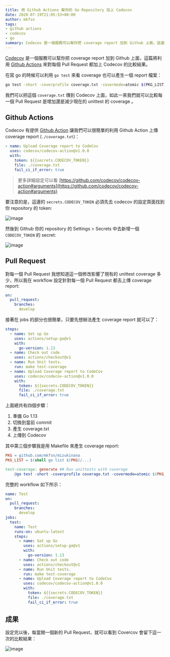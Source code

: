 ```yaml
---
title: 用 Github Actions 幫你的 Go Repository 加上 Codecov
date: 2020-07-19T21:05:53+08:00
author: mkfsn
tags:
- github actions
- codecov
- go
summary: Codecov 是一個服務可以幫你把 coverage report 加到 Github 上面，這邊利用 Github Actions 來對每個 Pull Request 都加上 Codecov 的比較結果。
---
```


[Codecov](https://codecov.io) 是一個服務可以幫你把 coverage report 加到 Github 上面，這篇將利用 [Github Actions](https://github.com/features/actions) 來對每個 Pull Request 都加上 Codecov 的比較結果。

在寫 go 的時候可以利用 `go test` 來看 coverage 也可以產生一個 report 檔案：

```bash
go test -short -coverprofile coverage.txt -covermode=atomic $(PKG_LIST)
```

我們可以把這個 `coverage.txt` 傳到 Codecov 上面，如此一來我們就可以比較每一個 Pull Request 是增加還是減少現在的 unittest 的 coverage 。

## Github Actions

Codecov 有提供 [Github Action](https://github.com/codecov/codecov-action) 讓我們可以很簡單的利用 Github Action 上傳 coverage report (`./coverage.txt`)：

```yaml
- name: Upload Coverage report to CodeCov
  uses: codecov/codecov-action@v1.0.0
  with:
    token: ${{secrets.CODECOV_TOKEN}}
    file: ./coverage.txt
    fail_ci_if_error: true
```

> 更多詳細設定可以看 [https://github.com/codecov/codecov-action#arguments](https://github.com/codecov/codecov-action#arguments)

要注意的是，這邊的 `secrets.CODECOV_TOKEN` 必須先去 codecov 的設定頁面找到你 repository 的 token:

![image](https://user-images.githubusercontent.com/667169/87875799-64530b80-ca06-11ea-888f-dc76cf265784.png)

然後到 Github 你的 repository 的 Settings > Secrets 中去新增一個 `CODECOV_TOKEN` 的 secret:

![image](https://user-images.githubusercontent.com/667169/87875961-3d490980-ca07-11ea-87c1-1ad2e00e5d70.png)

## Pull Request

對每一個 Pull Request 我想知道這一個修改影響了現有的 unittest coverage 多少，所以我在 workflow 設定針對每一個 Pull Request 都去上傳 coverage report:

```yaml
on:
  pull_request:
    branches:
      develop
```

接著在 jobs 的部分也很簡單，只要先想辦法產生 coverage report 就可以了：

```yaml
steps:
  - name: Set up Go
    uses: actions/setup-go@v1
    with:
      go-version: 1.13
  - name: Check out code
    uses: actions/checkout@v1
  - name: Run Unit tests.
    run: make test-coverage
  - name: Upload Coverage report to CodeCov
    uses: codecov/codecov-action@v1.0.0
    with:
      token: ${{secrets.CODECOV_TOKEN}}
      file: ./coverage.txt
      fail_ci_if_error: true
```

上面總共有四個步驟：
1. 準備 Go 1.13
2. 切換到當前 commit
3. 產生 coverage.txt
4. 上傳到 Codecov

其中第三個步驟我是用 Makefile 來產生 coverage report:

```Makefile
PKG = github.com/mkfsn/mizukinana
PKG_LIST = $(shell go list $(PKG)/...)

test-coverage: generate ## Run unittests with coverage
	@go test -short -coverprofile coverage.txt -covermode=atomic $(PKG_LIST)
```

完整的 workflow 如下所示：

```yaml
name: Test
on:
  pull_request:
    branches:
      develop
jobs:
  test:
    name: Test
    runs-on: ubuntu-latest
    steps:
      - name: Set up Go
        uses: actions/setup-go@v1
        with:
          go-version: 1.13
      - name: Check out code
        uses: actions/checkout@v1
      - name: Run Unit tests.
        run: make test-coverage
      - name: Upload Coverage report to CodeCov
        uses: codecov/codecov-action@v1.0.0
        with:
          token: ${{secrets.CODECOV_TOKEN}}
          file: ./coverage.txt
          fail_ci_if_error: true
```

## 成果

設定完以後，每當開一個新的 Pull Request，就可以看到 Covercov 會留下這一次的比較結果：

![image](https://user-images.githubusercontent.com/667169/87876224-30c5b080-ca09-11ea-9306-da2210a1244a.png)



